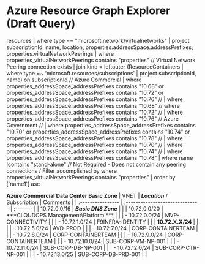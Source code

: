 # Azure Resource Graph Explorer (Draft Query)
resources
| where type == "microsoft.network/virtualnetworks"
| project subscriptionId, name, location, properties.addressSpace.addressPrefixes, properties.virtualNetworkPeerings
| where properties_virtualNetworkPeerings contains "properties"  // Virtual Network Peering connection exists
| join kind = leftouter (ResourceContainers
| where type =~ 'microsoft.resources/subscriptions'
| project subscriptionId, name)
on subscriptionId
// Azure Commercial
| where properties_addressSpace_addressPrefixes contains "10.68" or  properties_addressSpace_addressPrefixes contains "10.72" or properties_addressSpace_addressPrefixes contains "10.76"
// | where properties_addressSpace_addressPrefixes contains "10.68"
// where properties_addressSpace_addressPrefixes contains "10.72"
// | where properties_addressSpace_addressPrefixes contains "10.76"
// Azure Government
// | where properties_addressSpace_addressPrefixes contains "10.70" or  properties_addressSpace_addressPrefixes contains "10.74" or properties_addressSpace_addressPrefixes contains "10.78"
// | where properties_addressSpace_addressPrefixes contains "10.70"
// | where properties_addressSpace_addressPrefixes contains "10.74"
// | where properties_addressSpace_addressPrefixes contains "10.78"
| where name !contains "stand-alone" // Not Required - Does not contain any peering connections / Filter accomplished by  where properties_virtualNetworkPeerings contains "properties"
| order by ['name1'] asc


**Azure Commercial Data Center Basic Zone**
| VNET              | ***Location*** / Subscription   | Comments |
| :---------------- | :------------------------------ | :------- |
| 10.72.0.0/16      | ***Basic DNS Zone***                |          |
| 10.72.0.0/20      | ***CLOUDOPS Management\Platform *** |          |
| - 10.72.0.0/24    | MVP-CONNECTIVITY                |          |
| - 10.72.1.0/24    | F9INFRA-IDENTITY                  |          |
| **10.72.X.X/24**  |                                 |          |
| - 10.72.5.0/24    | AVD-PROD                        |          |
| - 10.72.7.0/24    | CORP-CONTAINERTEAM              |          |
| - 10.72.8.0/24    | CORP-CONTAINERTEAM              |          |
| - 10.72.9.0/24    | CORP-CONTAINERTEAM              |          |
| - 10.72.10.0/24   | SUB-CORP-VM-NP-001              |          |
| - 10.72.11.0/24   | SUB-CORP-DB-NP-001              |          |
| - 10.72.12.0/24   | SUB-CORP-CTR-NP-001             |          |
| - 10.72.13.0/25   | SUB-CORP-DB-PRD-001             |          |
